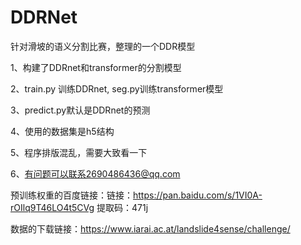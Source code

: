 # DDRNet
针对滑坡的语义分割比赛，整理的一个DDR模型


1、构建了DDRnet和transformer的分割模型


2、train.py 训练DDRnet, seg.py训练transformer模型


3、predict.py默认是DDRnet的预测


4、使用的数据集是h5结构


5、程序排版混乱，需要大致看一下


6、有问题可以联系2690486436@qq.com


预训练权重的百度链接：链接：https://pan.baidu.com/s/1VI0A-rOIlq9T46LO4t5CVg 
提取码：471j


数据的下载链接：https://www.iarai.ac.at/landslide4sense/challenge/
